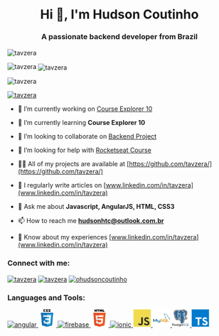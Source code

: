 <h1 align="center">Hi 👋, I'm Hudson Coutinho</h1>
<h3 align="center">A passionate backend developer from Brazil</h3>

<p><img align="center" src="https://github-readme-streak-stats.herokuapp.com/?user=tavzera&" alt="tavzera" /></p>

<p><img align="left" src="https://github-readme-stats.vercel.app/api/top-langs?username=tavzera&show_icons=true&locale=en&layout=compact" alt="tavzera" /></p>
<p>&nbsp;<img align="center" src="https://github-readme-stats.vercel.app/api?username=tavzera&show_icons=true&locale=en" alt="tavzera" /></p>

<p align="left"> <img src="https://komarev.com/ghpvc/?username=tavzera&label=Profile%20views&color=0e75b6&style=flat" alt="tavzera" /> </p>

<p align="left"> <a href="https://twitter.com/tavzera" target="blank"><img src="https://img.shields.io/twitter/follow/tavzera?logo=twitter&style=for-the-badge" alt="tavzera" /></a> </p>

- 🔭 I’m currently working on [Course Explorer 10](https://app.rocketseat.com.br/explorer)

- 🌱 I’m currently learning **Course Explorer 10**

- 👯 I’m looking to collaborate on [Backend Project](https://github.com/tavzera/)

- 🤝 I’m looking for help with [Rocketseat Course](https://app.rocketseat.com.br/)

- 👨‍💻 All of my projects are available at [https://github.com/tavzera/](https://github.com/tavzera/)

- 📝 I regularly write articles on [www.linkedin.com/in/tavzera](www.linkedin.com/in/tavzera)

- 💬 Ask me about **Javascript, AngularJS, HTML, CSS3**

- 📫 How to reach me **hudsonhtc@outlook.com.br**

- 📄 Know about my experiences [www.linkedin.com/in/tavzera](www.linkedin.com/in/tavzera)

<h3 align="left">Connect with me:</h3>
<p align="left">
<a href="https://twitter.com/tavzera" target="blank"><img align="center" src="https://raw.githubusercontent.com/rahuldkjain/github-profile-readme-generator/master/src/images/icons/Social/twitter.svg" alt="tavzera" height="30" width="40" /></a>
<a href="https://linkedin.com/in/tavzera" target="blank"><img align="center" src="https://raw.githubusercontent.com/rahuldkjain/github-profile-readme-generator/master/src/images/icons/Social/linked-in-alt.svg" alt="tavzera" height="30" width="40" /></a>
<a href="https://instagram.com/ohudsoncoutinho" target="blank"><img align="center" src="https://raw.githubusercontent.com/rahuldkjain/github-profile-readme-generator/master/src/images/icons/Social/instagram.svg" alt="ohudsoncoutinho" height="30" width="40" /></a>
</p>

<h3 align="left">Languages and Tools:</h3>
<p align="left"> <a href="https://angular.io" target="_blank" rel="noreferrer"> <img src="https://angular.io/assets/images/logos/angular/angular.svg" alt="angular" width="40" height="40"/> </a> <a href="https://www.w3schools.com/css/" target="_blank" rel="noreferrer"> <img src="https://raw.githubusercontent.com/devicons/devicon/master/icons/css3/css3-original-wordmark.svg" alt="css3" width="40" height="40"/> </a> <a href="https://firebase.google.com/" target="_blank" rel="noreferrer"> <img src="https://www.vectorlogo.zone/logos/firebase/firebase-icon.svg" alt="firebase" width="40" height="40"/> </a> <a href="https://www.w3.org/html/" target="_blank" rel="noreferrer"> <img src="https://raw.githubusercontent.com/devicons/devicon/master/icons/html5/html5-original-wordmark.svg" alt="html5" width="40" height="40"/> </a> <a href="https://ionicframework.com" target="_blank" rel="noreferrer"> <img src="https://upload.wikimedia.org/wikipedia/commons/d/d1/Ionic_Logo.svg" alt="ionic" width="40" height="40"/> </a> <a href="https://developer.mozilla.org/en-US/docs/Web/JavaScript" target="_blank" rel="noreferrer"> <img src="https://raw.githubusercontent.com/devicons/devicon/master/icons/javascript/javascript-original.svg" alt="javascript" width="40" height="40"/> </a> <a href="https://www.mysql.com/" target="_blank" rel="noreferrer"> <img src="https://raw.githubusercontent.com/devicons/devicon/master/icons/mysql/mysql-original-wordmark.svg" alt="mysql" width="40" height="40"/> </a> <a href="https://www.postgresql.org" target="_blank" rel="noreferrer"> <img src="https://raw.githubusercontent.com/devicons/devicon/master/icons/postgresql/postgresql-original-wordmark.svg" alt="postgresql" width="40" height="40"/> </a> <a href="https://www.typescriptlang.org/" target="_blank" rel="noreferrer"> <img src="https://raw.githubusercontent.com/devicons/devicon/master/icons/typescript/typescript-original.svg" alt="typescript" width="40" height="40"/> </a> </p>
